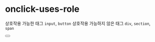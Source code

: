 # onclick-uses-role

상호작용 가능한 태그 `input`, `button`
상호작용 가능하지 않은 태그 `div`, `section`, `span`

<span onclick={fn} role="button"></span>
<span onclick={fn} aria-hidden="true"></span>

<button onClick={fn}></button>

<!-- X -->
<span onclick={fn}></span>